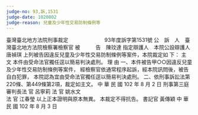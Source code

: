 ```yaml
---
judge-no: 93,訴,1531
judge-date: 1020802
judge-reason: 兒童及少年性交易防制條例等
---
```


臺灣臺北地方法院刑事裁定　　　　　　　93年度訴字第1531號
公　訴　人　臺灣臺北地方法院檢察署檢察官
被　　　告　陳玟達
指定辯護人　本院公設辯護人唐禎琪
上列被告因違反兒童及少年性交易防制條例等案件，本院裁定如
下：
    主  文
本件由受命法官獨任逕以簡易判決處刑。
    理  由
一、本件被告甲○○因違反兒童及少年性交易防制條例等案件，
    經檢察官依通常程序起訴，經本院訊問後，被告自白犯罪，
    本院認為宜由受命法官獨任逕以簡易判決處刑。
二、依刑事訴訟法第220條、第449條第2項，裁定如主文。
中    華    民    國   102    年    8     月    2    日
                  刑事第三庭審判長法  官  呂寧莉 
                                  法  官  姚水文   
                                  法  官  江春瑩
以上正本證明與原本無異。
本裁定不得抗告。
                                  書記官  黃傳穎
中    華    民    國   102    年    8     月    3     日
